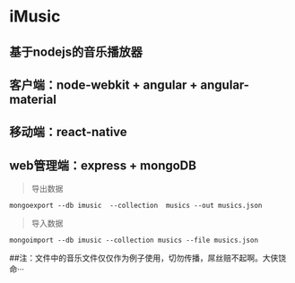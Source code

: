 # iMusic
## 基于nodejs的音乐播放器
## 客户端：node-webkit + angular + angular-material
## 移动端：react-native
## web管理端：express + mongoDB
 
> 导出数据
```
mongoexport --db imusic  --collection  musics --out musics.json
```

> 导入数据
```
mongoimport --db imusic --collection musics --file musics.json
```
##注：文件中的音乐文件仅仅作为例子使用，切勿传播，屌丝赔不起啊。大侠饶命···